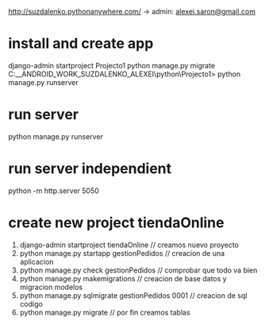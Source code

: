 http://suzdalenko.pythonanywhere.com/ -> admin: alexei.saron@gmail.com


# install and create app
django-admin startproject Projecto1
python manage.py migrate
C:\__ANDROID_WORK_SUZDALENKO_ALEXEI\python\Projecto1> python manage.py runserver
# run server
python manage.py runserver


# run server independient
python -m http.server 5050



# create new project tiendaOnline
1. django-admin startproject tiendaOnline            // creamos nuevo proyecto
2. python manage.py startapp gestionPedidos          // creacion de una aplicacion
3. python manage.py check gestionPedidos             // comprobar que todo va bien
4. python manage.py makemigrations                   // creacion de base datos y migracion modelos   
5. python manage.py sqlmigrate gestionPedidos 0001   // creacion de sql codigo 
6. python manage.py migrate                          // por fin creamos tablas